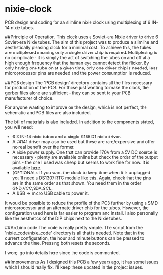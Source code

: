 # nixie-clock
PCB design and coding for aa slimline nixie clock using multiplexing of 6 IN-14 nixie tubes.

##Principle of Operation.
This clock uses a Soviet-era Nixie driver to drive 6 Soviet-era Nixie tubes. The aim of this project was to produce a slimline and aesthetically pleasing clock for a minimal cost. To achieve this, the tubes are multiplexed meaning only a single driver chip is required. Multiplexing is no complicate - it is simply the act of switching the tubes on and off at a high enough frequency that the human eye cannot detect the flicker. By only having one tube on at a given time, only one driver chip is needed, less microprocessor pins are needed and the power consumption is reduced.


##PCB design
The 'PCB design' directory contains all the files necessary for production of the PCB. For those just wanting to make the clock, the gerber files alone are sufficient - they can be sent to your PCB manufacturer of choice.

For anyone wanting to improve on the design, which is not perfect, the sehematic and PCB files are also included.

The bill of materials is also included. In addition to the components stated, you will need:
* 6 X IN-14 nixie tubes and a single K155ID1 nixie driver. 
* A 74141 driver may also be used but these are rare/expensive and offer no real benefit over the former. 
* A nixie power supply. One that can provide 170V from a 5V DC source is necessary - plenty are available online but check the order of the output pins - the one I used was cheap but seems to work fine for now. It is available [here]( https://bit.ly/2IDABvU).  
* (OPTIONAL). If you want the clock to keep time when it is unplugged you'll need a DS1307 RTC module like [this](https://www.amazon.co.uk/DS1307-AT24C32-Clock-module-board/dp/B00CWX6UXY). Again, check that the pins are in the same order as that shown. You need them in the order GND,VCC,SDA,SCL.
* A USB -> micro USB cable to power it.

It would be possible to reduce the profile of the PCB further by using a SMD microprocessor and an alternate driver chip for the tubes. However, the configuration used here is far easier to program and install. I also personally like the aesthetics of the DIP chips next to the Nixie tubes.


##Arduino code
The code is really pretty simple. The script from the 'nixie_code/nixie_code' directory is all that is needed. Note that in the current configuration, the hour and minute buttons can be pressed to advance the time. Pressing both resets the seconds.

I won;t go into details here since the code is commented.

##Improvements
As I designed this PCB a few years ago, it has some issues which I should really fix. I'll keep these updated in the project issues.


